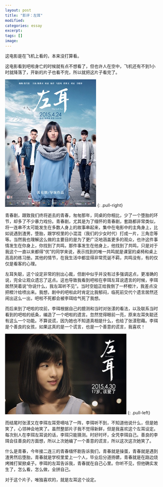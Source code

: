 ```yaml
---
layout: post
title: "影评：左耳"
modified:
categories: essay
excerpt:
tags: []
image:
---
```


这电影是在飞机上看的，本来没打算看。

这电影看到吧啦身亡的时候就有点不想看了，但也许人在空中，飞机还有不到1小时就降落了，开新的片子也看不完，所以就把这片子看完了。

![左耳](/images/zuo-er.jpg)
{: .pull-right}

青春剧，跟致我们终将逝去的青春，匆匆那年，同桌的你相比，少了一个堕胎的环节，却多了不少暴力戏份。青春剧，尤其是为了缅怀的青春剧，套路都非常类似，将一连串不太可能发生在多数人身上的故事串起来，集中在电影中的主角身上，比如说遇到渣男，堕胎，跟学校里的小混混（我们的少女时代）打成一片，三角恋等等。当然我也理解这么做的主要目的是为了更广泛地涵盖更多的观众，也许这件事情发生在你身上，你找到了共鸣，那件事发生在他身上，他找到了共鸣，只是对于我这个一直以来都得“优”的同学来说，表示找到的唯一共鸣就是课室的桌椅和桌上高高的练习册。其他的情节，在我生活中都显得非常荒诞不羁，共鸣没有，有的仅仅是看客的心理。

左耳失聪，这个设定非常的别出心裁，但剧中似乎并没有过多强调这点，更准确的说，完全让观众遗忘了这点。这也导致我看到吧啦在李珥左耳说遗言的时候，李珥居然哭着说“你说什么，我左耳听不见”。当时空姐正给我倒了一杯橙汁，我差点没把橙汁给喷出来。我想，剧中的吧啦此时肯定比我郁闷，临死前交代个遗言居然还闹出这么一出，吧啦不死都会被李珥给气死了我想。

而后来到了吧啦的坟前，李珥根据自己的臆测和当时对张漾的看法，以及联系当时看到的吧啦的纸条，编造了一个吧啦的遗言。忽然觉得眼前一亮，原来左耳失聪还有这么一个功能。不算说谎，因为她也不知道真相是什么，也给了张漾慰藉。李珥是个善良的女孩，如果这真的是一个谎言，也是一个善意的谎言，我喜欢！

![左耳](/images/li-er.jpg)
{: .pull-left}

而结尾时张漾又在李珥左耳旁嘀咕了一阵，李珥听不到，不知道他说什么，但是她笑了，心领神会地笑了。虽然整部片子我不觉得新鲜，但是我喜欢这个左耳设定。每次别人在李珥左耳说的话，李珥只能猜测。时好时坏，全凭李珥自己。善良的李珥会往善良的方面想，所以上次她编了一个善意的谎言，所以这次这次她笑了。

什么是青春，今年接二连三的青春缅怀剧告诉我们，青春就是操蛋，青春就是遇到渣男然后堕胎，青春就是学校里爱上一个人，毕业后分道扬镳，青春就是在路边烧烤摊打架掀桌子。李珥的左耳告诉我，青春就在自己心里。你听不见，但他确实发生了，怎么看，怎么做，全拼自己。

对于这个片子，唯独喜欢的，就是左耳这个设定。